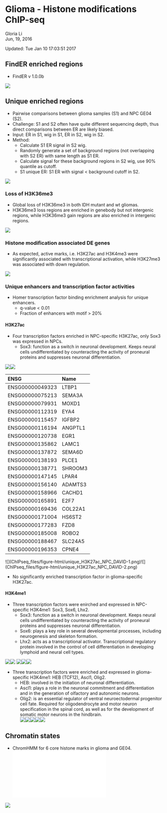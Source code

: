 # Glioma - Histone modifications ChIP-seq
Gloria Li  
Jun, 19, 2016  

Updated: Tue Jan 10 17:03:51 2017



## FindER enriched regions 
* FindER v 1.0.0b      

![](ChIPseq_files/figure-html/ER_summary-1.png)<!-- -->

## Unique enriched regions 
* Pairwise comparisons between glioma samples (S1) and NPC GE04 (S2).   
* Challenge: S1 and S2 often have quite different sequencing depth, thus direct comparisons between ER are likely biased.     
* Input: ER in S1, wig in S1, ER in S2, wig in S2.   
* Method: 
	+ Calculate S1 ER signal in S2 wig.    
	+ Randomly generate a set of background regions (not overlapping with S2 ER) with same length as S1 ER.   
	+ Calculate signal for these background regions in S2 wig, use 90% quantile as cutoff. 
	+ S1 unique ER: S1 ER with signal < background cutoff in S2.   
	
![](ChIPseq_files/figure-html/unique_ER_summary-1.png)<!-- -->

### Loss of H3K36me3      
* Global loss of H3K36me3 in both IDH mutant and wt gliomas.   
* H3K36me3 loss regions are enriched in genebody but not intergenic regions, while H3K36me3 gain regions are also enriched in intergenic regions.      

![](ChIPseq_files/figure-html/K36_loss-1.png)<!-- -->

### Histone modification associated DE genes
* As expected, active marks, i.e. H3K27ac and H3K4me3 were significantly associated with transcriptional activation, while H3K27me3 was associated with down regulation.    

![](ChIPseq_files/figure-html/unique_ER_DE-1.png)<!-- -->

### Unique enhancers and transcription factor activities
* Homer transcription factor binding enrichment analysis for unique enhancers.   
	+ q-value < 0.01
	+ Fraction of enhancers with motif > 20%

#### H3K27ac
* Four transcription factors enriched in NPC-specific H3K27ac, only Sox3 was expressed in NPCs.     
	+ Sox3: function as a switch in neuronal development. Keeps neural cells undifferentiated by counteracting the activity of proneural proteins and suppresses neuronal differentiation.      

![](ChIPseq_files/figure-html/unique_H3K27ac_NPC-1.png)<!-- -->![](ChIPseq_files/figure-html/unique_H3K27ac_NPC-2.png)<!-- --><table>
 <thead>
  <tr>
   <th style="text-align:left;"> ENSG </th>
   <th style="text-align:left;"> Name </th>
  </tr>
 </thead>
<tbody>
  <tr>
   <td style="text-align:left;"> ENSG00000049323 </td>
   <td style="text-align:left;"> LTBP1 </td>
  </tr>
  <tr>
   <td style="text-align:left;"> ENSG00000075213 </td>
   <td style="text-align:left;"> SEMA3A </td>
  </tr>
  <tr>
   <td style="text-align:left;"> ENSG00000079931 </td>
   <td style="text-align:left;"> MOXD1 </td>
  </tr>
  <tr>
   <td style="text-align:left;"> ENSG00000112319 </td>
   <td style="text-align:left;"> EYA4 </td>
  </tr>
  <tr>
   <td style="text-align:left;"> ENSG00000115457 </td>
   <td style="text-align:left;"> IGFBP2 </td>
  </tr>
  <tr>
   <td style="text-align:left;"> ENSG00000116194 </td>
   <td style="text-align:left;"> ANGPTL1 </td>
  </tr>
  <tr>
   <td style="text-align:left;"> ENSG00000120738 </td>
   <td style="text-align:left;"> EGR1 </td>
  </tr>
  <tr>
   <td style="text-align:left;"> ENSG00000135862 </td>
   <td style="text-align:left;"> LAMC1 </td>
  </tr>
  <tr>
   <td style="text-align:left;"> ENSG00000137872 </td>
   <td style="text-align:left;"> SEMA6D </td>
  </tr>
  <tr>
   <td style="text-align:left;"> ENSG00000138193 </td>
   <td style="text-align:left;"> PLCE1 </td>
  </tr>
  <tr>
   <td style="text-align:left;"> ENSG00000138771 </td>
   <td style="text-align:left;"> SHROOM3 </td>
  </tr>
  <tr>
   <td style="text-align:left;"> ENSG00000147145 </td>
   <td style="text-align:left;"> LPAR4 </td>
  </tr>
  <tr>
   <td style="text-align:left;"> ENSG00000156140 </td>
   <td style="text-align:left;"> ADAMTS3 </td>
  </tr>
  <tr>
   <td style="text-align:left;"> ENSG00000158966 </td>
   <td style="text-align:left;"> CACHD1 </td>
  </tr>
  <tr>
   <td style="text-align:left;"> ENSG00000165891 </td>
   <td style="text-align:left;"> E2F7 </td>
  </tr>
  <tr>
   <td style="text-align:left;"> ENSG00000169436 </td>
   <td style="text-align:left;"> COL22A1 </td>
  </tr>
  <tr>
   <td style="text-align:left;"> ENSG00000171004 </td>
   <td style="text-align:left;"> HS6ST2 </td>
  </tr>
  <tr>
   <td style="text-align:left;"> ENSG00000177283 </td>
   <td style="text-align:left;"> FZD8 </td>
  </tr>
  <tr>
   <td style="text-align:left;"> ENSG00000185008 </td>
   <td style="text-align:left;"> ROBO2 </td>
  </tr>
  <tr>
   <td style="text-align:left;"> ENSG00000188467 </td>
   <td style="text-align:left;"> SLC24A5 </td>
  </tr>
  <tr>
   <td style="text-align:left;"> ENSG00000196353 </td>
   <td style="text-align:left;"> CPNE4 </td>
  </tr>
</tbody>
</table>
![](ChIPseq_files/figure-html/unique_H3K27ac_NPC_DAVID-1.png)<!-- -->![](ChIPseq_files/figure-html/unique_H3K27ac_NPC_DAVID-2.png)<!-- -->

* No significantly enriched transcription factor in glioma-specific H3K27ac.   

#### H3K4me1
* Three transcription factors were enirched and expressed in NPC-specific H3K4me1: Sox3, Sox6, Lhx2.     
	+ Sox3: function as a switch in neuronal development. Keeps neural cells undifferentiated by counteracting the activity of proneural proteins and suppresses neuronal differentiation.      
	+ Sox6: plays a key role in several developmental processes, including neurogenesis and skeleton formation.      
	+ Lhx2: acts as a transcriptional activator. Transcriptional regulatory protein involved in the control of cell differentiation in developing lymphoid and neural cell types.        
	
![](ChIPseq_files/figure-html/unique_H3K4me1_NPC-1.png)<!-- -->![](ChIPseq_files/figure-html/unique_H3K4me1_NPC-2.png)<!-- -->
![](ChIPseq_files/figure-html/unique_H3K4me1_NPC_DAVID-1.png)<!-- -->![](ChIPseq_files/figure-html/unique_H3K4me1_NPC_DAVID-2.png)<!-- -->![](ChIPseq_files/figure-html/unique_H3K4me1_NPC_DAVID-3.png)<!-- -->

* Three transcription factors were enriched and expressed in glioma-specific H3K4me1: HEB (TCF12), Ascl1, Olig2.      
	+ HEB: involved in the initiation of neuronal differentiation.     
	+ Ascl1: plays a role in the neuronal commitment and differentiation and in the generation of olfactory and autonomic neurons.      
	+ Olig2: is an essential regulator of ventral neuroectodermal progenitor cell fate. Required for oligodendrocyte and motor neuron specification in the spinal cord, as well as for the development of somatic motor neurons in the hindbrain.      
![](ChIPseq_files/figure-html/unique_H3K4me1_IDHmut-1.png)<!-- -->![](ChIPseq_files/figure-html/unique_H3K4me1_IDHmut-2.png)<!-- -->![](ChIPseq_files/figure-html/unique_H3K4me1_IDHmut-3.png)<!-- -->![](ChIPseq_files/figure-html/unique_H3K4me1_IDHmut-4.png)<!-- -->![](ChIPseq_files/figure-html/unique_H3K4me1_IDHmut-5.png)<!-- -->

## Chromatin states
* ChromHMM for 6 core histone marks in glioma and GE04.    
![](/projects/epigenomics2/users/lli/glioma/ChIPseq/ChromHMM/emission.pdf)

![](ChIPseq_files/figure-html/chromHMM-1.png)<!-- -->

